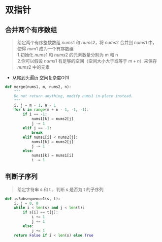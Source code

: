 # 双指针

## 合并两个有序数组

> 给定两个有序整数数组 $nums1$ 和 $nums2$，将 $nums2$ 合并到 $nums1$ 中，使得 $num1$ 成为一个有序数组  
> 1.初始化 $nums1$ 和 $nums2$ 的元素数量分别为 m 和 n  
> 2.你可以假设 $nums1$ 有足够的空间（空间大小大于或等于 $m + n$）来保存 $nums2$ 中的元素  

- 从尾到头遍历 空间复杂度$O(1)$

```python
def merge(nums1, m, nums2, n):
    """
    Do not return anything, modify nums1 in-place instead.
    """
    i, j = m - 1, n - 1
    for k in range(m + n - 1, -1, -1):
        if i == -1:
            nums1[k] = nums2[j]
            j -= 1
        elif j == -1:
            break
        elif nums1[i] < nums2[j]:
            nums1[k] = nums2[j]
            j -= 1
        else:
            nums1[k] = nums1[i]
            i -= 1

```

## 判断子序列

> 给定字符串 s 和 t ，判断 s 是否为 t 的子序列

```python
def isSubsequence1(s, t):
    i, j = 0, 0
    while i < len(s) and j < len(t):
        if s[i] == t[j]:
            i += 1
            j += 1
        else:
            j += 1
    return False if i < len(s) else True
```
